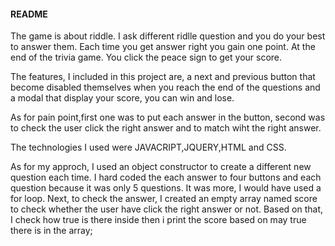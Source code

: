 #### README 
The game is about riddle. I ask different ridlle question and you do your best to answer them. Each time you get answer right you gain one point. At the end of the trivia game. You click the peace sign to get your score.

The features, I included in this project are, a next and previous button that become disabled themselves when you reach the end of the questions and a modal that display your score, you can win and lose.

As for pain point,first one was to put each answer in the button, second was to check the user click the right answer and to match wiht the right answer.

The technologies I used were JAVACRIPT,JQUERY,HTML and CSS.

As for my approch, I used an object constructor to create a different new question each time. I hard coded the each answer to  four buttons  and each question because it was only 5 questions. It was more, I would have used a for loop. Next, to check the answer, I created an empty array named score to check whether the user have click the right answer or not. Based on that, I check how true is there inside then i print the score based on may true there is in the array; 